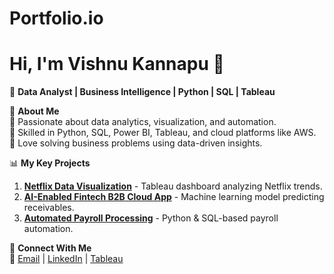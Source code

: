 # Portfolio.io
# Hi, I'm Vishnu Kannapu 👋

🚀 **Data Analyst | Business Intelligence | Python | SQL | Tableau**

📌 **About Me**  
🔹 Passionate about data analytics, visualization, and automation.  
🔹 Skilled in Python, SQL, Power BI, Tableau, and cloud platforms like AWS.  
🔹 Love solving business problems using data-driven insights.  

📊 **My Key Projects**
1. **[Netflix Data Visualization](https://github.com/VishnuKannapu/netflix-analysis)** - Tableau dashboard analyzing Netflix trends.
2. **[AI-Enabled Fintech B2B Cloud App](https://github.com/VishnuKannapu/fintech-b2b)** - Machine learning model predicting receivables.
3. **[Automated Payroll Processing](https://github.com/VishnuKannapu/payroll-automation)** - Python & SQL-based payroll automation.

🔗 **Connect With Me**  
📧 [Email](mailto:vishnuvardhankannapu@gmail.com) | [LinkedIn](https://www.linkedin.com/in/vishnuvardhan-reddy-kannapu/) | [Tableau](https://public.tableau.com/app/profile/vishnuvardhanreddy.kannapu/vizzes)
